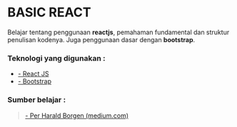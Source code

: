 BASIC REACT
===========
Belajar tentang penggunaan **reactjs**, pemahaman fundamental dan struktur penulisan kodenya. Juga penggunaan dasar dengan **bootstrap**.


### Teknologi yang digunakan :
* [- React JS](https://facebook.github.io/react "reactjs homepage")
* [- Bootstrap](http://getbootstrap.com/getting-started "bootstrap homepage")


### Sumber belajar :
> [- Per Harald Borgen (medium.com)](https://medium.com/learning-new-stuff/learn-react-js-in-7-min-92a1ef023003#.vgb5y8lag "Article by: Per Harald Borgen")